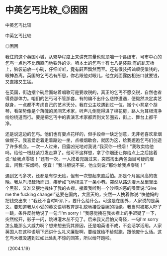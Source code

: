 # 中英乞丐比较_◎困困

中英乞丐比较

中英乞丐比较

◎困困

我住的这个英国小城，从繁华程度上来讲充其量也就顶咱一个县级市，可市中心的乞丐一点也不比西直门地铁外的少。咱本土的乞丐十有七八是装蒜:有的趴天桥上，脑袋前放一小碗，仔细听听，竟有鼾声飘然而至。还有假装搭讪顺便借钱的，眼神游离。英国的乞丐若有所思，你若跟他对眼儿，他立刻面露凶相张口就要钱，又直接又生猛。

在英国，街边摆个碗后面站着唱歌可是要收税的，真正的乞丐不愿交税，自然也省得费那体力。咱们的乞丐可不管那套，有的编不出什么悲惨遭遇，便毅然决定卖艺献身，一点都不考虑自己的艺术天分。我在公主坟遇到过一位，搬个小凳拿个胡琴，看架势像是个落魄的民间艺术家，听声儿倒觉得进了棉花房，路人为耳根清净纷纷绕道而行。要是把乞丐中的表演艺术家都弄到文艺圈去，街上、舞台上都干净。

还是说这边的乞丐。他们也有耍点花样的，但手段单一缺乏创意，无非老喜欢拿烟做幌子。我喜爱走着走着路边一坐，点根烟歇会，就因为这，给我邂逅乞丐们创造了许多机会。一次一人过来，目露凶光地对我说:“我买你一根烟！”我敢卖给他吗，给他一根赶紧打发走算了。他可不这样想，拿了你烟还让你给点上之后接着说:“给我点零钱！”还有一次，一人摸着兜踱过来，突然掏出两包面目可疑的烟盒，问我:“买烟吗，便宜！”我斗胆说不买，他立刻说:“那你给我点零钱！”

遇到乞丐多次，还都是有惊无险，但有一次想起来直后怕。那是个月黑风高的夜晚。我从PUB赶场而归，疾步如飞地拐进了一条小巷。突然从路边灌木丛里窜出个黑影，又准又狠地拽住了我的衣襟。接着我听到一个沙哑凶恶的嗓音说:“Give me the fucking change!”这要在国内，大黑天的，突然一人拽着你说:“快他妈的把钱交出来！”我还不当时吓趴下，要什么给什么。可这是在国外，人家说的是英文。要知道我从小受的英文语境教育是礼貌地接受委婉的拒绝。我当时被那人吓了一跳，条件反射地说了一句:“I'm sorry！”我感觉拽在我衣襟上的手迟疑了一下，突然松开，影子一闪，跳进灌木丛不见了。后来我又后怕又奇怪，一句I'm sorry怎么能那么大威力啊？想来想去究其原因，还是咱英语不成，不会活学活用。人家英国人在这种语境下还讲什么礼义廉耻啊，要给就给不给就跑，跟他废什么话。这乞丐大概没遇到过如此处乱不惊的回答，所以给吓跑啦。

（2004.1.19）